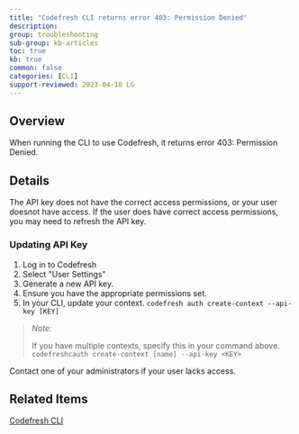 ```yaml
---
title: "Codefresh CLI returns error 403: Permission Denied"
description: 
group: troubleshooting
sub-group: kb-articles
toc: true
kb: true
common: false
categories: [CLI]
support-reviewed: 2023-04-18 LG
---
```


## Overview

When running the CLI to use Codefresh, it returns error 403: Permission Denied.

## Details

The API key does not have the correct access permissions, or your user doesnot have access. If the user does have correct access permissions, you may need to refresh the API key.

### Updating API Key

1. Log in to Codefresh
2. Select "User Settings"
3. Generate a new API key.
4. Ensure you have the appropriate permissions set.
5. In your CLI, update your context. `codefresh auth create-context --api-key [KEY]`

>_Note:_
>
>If you have multiple contexts, specify this in your command above. `codefreshcauth create-context [name] --api-key <KEY>`

Contact one of your administrators if your user lacks access.

## Related Items

[Codefresh CLI](https://codefresh-io.github.io/cli/)
